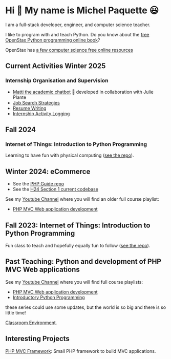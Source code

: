 # Hi :wave: My name is Michel Paquette :smiley:

I am a full-stack developer, engineer, and computer science teacher.

I like to program with and teach Python. Do you know about the [free OpenStax Python programming online book](https://openstax.org/books/introduction-python-programming/pages/1-introduction)?

OpenStax has [a few computer science free online resources](https://openstax.org/subjects/computer-science)

## Current Activities Winter 2025



### Internship Organisation and Supervision

- [Matti the academic chatbot](http://chatbot.vaniercollege.qc.ca/) :robot: developed in collaboration with Julie Plante 
- [Job Search Strategies](Job_Search_Strategies.md)
- [Resume Writing](Resume_Writing.md)
- [Internship Activity Logging](Internship_logging.md)

## Fall 2024

### Internet of Things: Introduction to Python Programming

Learning to have fun with physical computing ([see the repo](https://github.com/paquettm/420-302-VA_A24)).

## Winter 2024: eCommerce 
- See the [PHP Guide repo](https://github.com/paquettm/PHP_Guide)
- See the [H24 Section 1 current codebase](https://github.com/paquettm/eComH24S1) 

See my [Youtube Channel](https://www.youtube.com/@MichelPaquette) where you will find an older full course playlist:
- [PHP MVC Web application development](https://www.youtube.com/watch?v=2XRK0U4WKRQ&list=PLk4WFMCLz7Cy-deb3GefNca_SrDWXz7gj)

## Fall 2023: Internet of Things: Introduction to Python Programming

Fun class to teach and hopefully equally fun to follow ([see the repo](https://github.com/paquettm/420-302-VA_A23)).

## Past Teaching: Python and development of PHP MVC Web applications

See my [Youtube Channel](https://www.youtube.com/@MichelPaquette) where you will find full course playlists:
- [PHP MVC Web application development](https://www.youtube.com/watch?v=2XRK0U4WKRQ&list=PLk4WFMCLz7Cy-deb3GefNca_SrDWXz7gj)
- [Introductory Python Programming](https://www.youtube.com/watch?v=Q53t9rO1ISI&list=PLk4WFMCLz7CwGoYjGX9ov_EISs445ExVy)

these series could use some updates, but the world is so big and there is so little time!


[Classroom Environment](Classroom_Environment.MD).

## Interesting Projects

[PHP MVC Framework](https://github.com/paquettm/PHP_MVC_Framework): 
Small PHP framework to build MVC applications.

